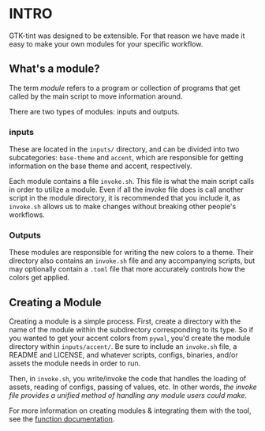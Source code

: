 # INTRO
GTK-tint was designed to be extensible. For that reason we have made it easy to make your own modules for your specific workflow.

## What's a module?
The term *module* refers to a program or collection of programs that get called by the main script to move information around.

There are two types of modules: inputs and outputs.

### inputs
These are located in the `inputs/` directory, and can be divided into two subcategories: `base-theme` and `accent`, which are responsible for getting information on the base theme and accent, respectively.

Each module contains a file `invoke.sh`. This file is what the main script calls in order to utilize a module. Even if all the invoke file does is call another script in the module directory, it is recommended that you include it, as `invoke.sh` allows us to make changes without breaking other people's workflows.

### Outputs
These modules are responsible for writing the new colors to a theme. Their directory also contains an `invoke.sh` file and any accompanying scripts, but may optionally contain a `.toml` file that more accurately controls how the colors get applied.

## Creating a Module
Creating a module is a simple process. First, create a directory with the name of the module within the subdirectory corresponding to its type. So if you wanted to get your accent colors from `pywal`, you'd create the module directory within `inputs/accent/`. Be sure to include an `invoke.sh` file, a README and LICENSE, and whatever scripts, configs, binaries, and/or assets the module needs in order to run.

Then, in `invoke.sh`, you write/invoke the code that handles the loading of assets, reading of configs, passing of values, etc. In other words, *the invoke file provides a unified method of handling any module users could make*.

For more information on creating modules & integrating them with the tool, see the [function documentation](functions.md).
